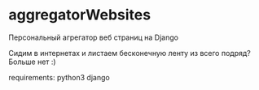 # aggregatorWebsites
Персональный агрегатор веб страниц на Django

Сидим в интернетах и листаем бесконечную ленту из всего подряд? Больше нет :)

requirements:
python3
django

